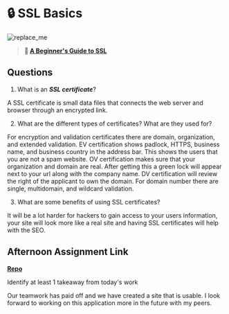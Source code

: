 # 🔒 SSL Basics

![replace_me](https://codeworks.blob.core.windows.net/public/assets/img/illustrations/placeholder.svg)

> **📖 [A Beginner's Guide to SSL](https://codeworksacademy.com/fs-student-guide/resources/wk8-9/07-SSL)**

## Questions

1. What is an ***SSL certificate***?

A SSL certificate is small data files that connects the web server and browser through an encrypted link.

2. What are the different types of certificates? What are they used for?

For encryption and validation certificates there are domain, organization, and extended validation. EV certification shows padlock, HTTPS, business name, and business country in the address bar. This shows the users that you are not a spam website. OV certification makes sure that your organization and domain are real. After getting this a green lock will appear next to your url along with the company name. DV certification will review the right of the applicant to own the domain.
For domain number there are single, multidomain, and wildcard validation.

3. What are some benefits of using SSL certificates?

It will be a lot harder for hackers to gain access to your users information, your site will look more like a real site and having SSL certificates will help with the SEO.

## Afternoon Assignment Link

**[Repo](https://github.com/uwilledw/<ASSIGNMENT_REPO>)**

Identify at least 1 takeaway from today's work

Our teamwork has paid off and we have created a site that is usable. I look forward to working on this application more in the future with my peers.
